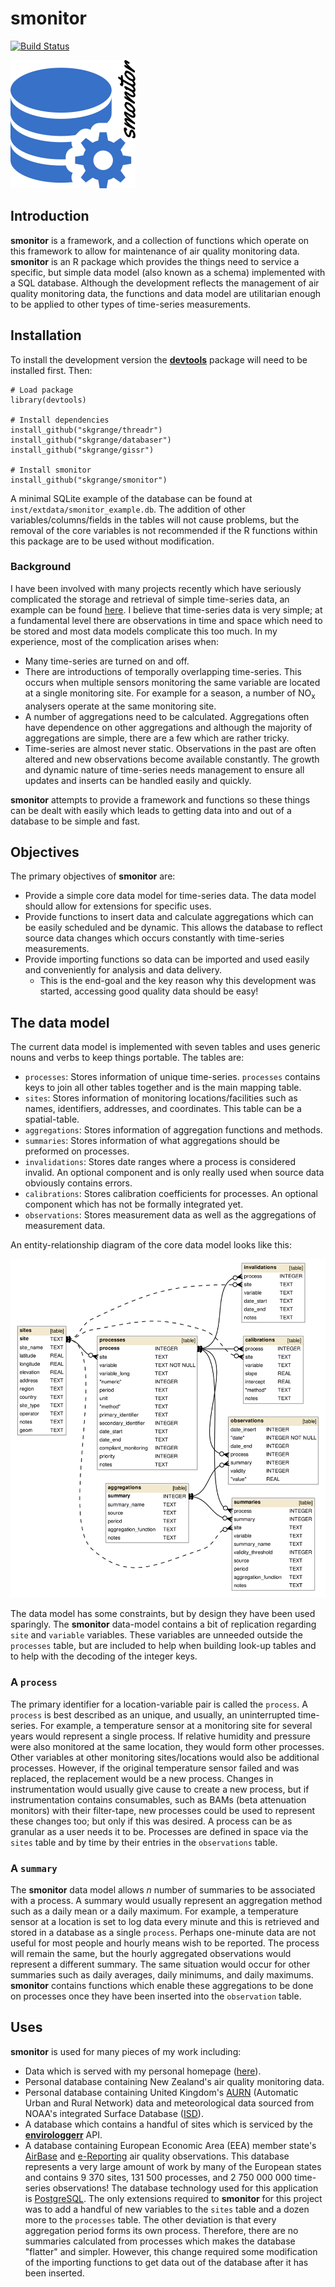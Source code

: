 # **smonitor**

[![Build Status](https://travis-ci.org/skgrange/smonitor.svg?branch=master)](https://travis-ci.org/skgrange/smonitor)

![](inst/extdata/images/icon_small.png)

## Introduction

**smonitor** is a framework, and a collection of functions which operate on this framework to allow for maintenance of air quality monitoring data. **smonitor** is an R package which provides the things need to service a specific, but simple data model (also known as a schema) implemented with a SQL database. Although the development reflects the management of air quality monitoring data, the functions and data model are utilitarian enough to be applied to other types of time-series measurements. 

## Installation

To install the development version the [**devtools**](https://github.com/hadley/devtools) package will need to be installed first. Then:

```
# Load package
library(devtools)

# Install dependencies
install_github("skgrange/threadr")
install_github("skgrange/databaser")
install_github("skgrange/gissr")

# Install smonitor
install_github("skgrange/smonitor")
```

A minimal SQLite example of the database can be found at `inst/extdata/smonitor_example.db`. The addition of other variables/columns/fields in the tables will not cause problems, but the removal of the core variables is not recommended if the R functions within this package are to be used without modification. 

### Background

I have been involved with many projects recently which have seriously complicated the storage and retrieval of simple time-series data, an example can be found [here](https://wiki.52north.org/SensorWeb/SensorObservationServiceDatabaseModel#Core_database_model). I believe that time-series data is very simple; at a fundamental level there are observations in time and space which need to be stored and most data models complicate this too much. In my experience, most of the complication arises when:

  - Many time-series are turned on and off. 
  - There are introductions of temporally overlapping time-series. This occurs when multiple sensors monitoring the same variable are located at a single monitoring site. For example for a season, a number of NO<sub>x</sub> analysers operate at the same monitoring site. 
  - A number of aggregations need to be calculated. Aggregations often have dependence on other aggregations and although the majority of aggregations are simple, there are a few which are rather tricky. 
  - Time-series are almost never static. Observations in the past are often altered and new observations become available constantly. The growth and dynamic nature of time-series needs management to ensure all updates and inserts can be handled easily and quickly. 
  
**smonitor** attempts to provide a framework and functions so these things can be dealt with easily which leads to getting data into and out of a database to be simple and fast. 

## Objectives

The primary objectives of **smonitor** are: 

  - Provide a simple core data model for time-series data. The data model should allow for extensions for specific uses. 
  - Provide functions to insert data and calculate aggregations which can be easily scheduled and be dynamic. This allows the database to reflect source data changes which occurs constantly with time-series measurements. 
  - Provide importing functions so data can be imported and used easily and conveniently for analysis and data delivery. 
    - This is the end-goal and the key reason why this development was started, accessing good quality data should be easy! 

## The data model

The current data model is implemented with seven tables and uses generic nouns and verbs to keep things portable. The tables are:

  - `processes`: Stores information of unique time-series. `processes` contains keys to join all other tables together and is the main mapping table. 
  - `sites`: Stores information of monitoring locations/facilities such as names, identifiers, addresses, and coordinates. This table can be a spatial-table. 
  - `aggregations`: Stores information of aggregation functions and methods.
  - `summaries`: Stores information of what aggregations should be preformed on processes. 
  - `invalidations`: Stores date ranges where a process is considered invalid. An optional component and is only really used when source data obviously contains errors. 
  - `calibrations`: Stores calibration coefficients for processes. An optional component which has not be formally integrated yet. 
  - `observations`: Stores measurement data as well as the aggregations of measurement data.

An entity-relationship diagram of the core data model looks like this:

![**smonitor**'s core data model](inst/extdata/smonitor_entity_relationship_diagram.png)

The data model has some constraints, but by design they have been used sparingly. The **smonitor** data-model contains a bit of replication regarding `site` and `variable` variables. These variables are unneeded outside the `processes` table, but are included to help when building look-up tables and to help with the decoding of the integer keys.

### A `process`

The primary identifier for a location-variable pair is called the `process`. A `process` is best described as an unique, and usually, an uninterrupted time-series. For example, a temperature sensor at a monitoring site for several years would represent a single process. If relative humidity and pressure were also monitored at the same location, they would form other processes. Other variables at other monitoring sites/locations would also be additional processes. However, if the original temperature sensor failed and was replaced, the replacement would be a new process. Changes in instrumentation would usually give cause to create a new process, but if instrumentation contains consumables, such as BAMs (beta attenuation monitors) with their filter-tape, new processes could be used to represent these changes too; but only if this was desired. A process can be as granular as a user needs it to be. Processes are defined in space via the `sites` table and by time by their entries in the `observations` table. 

### A `summary`

The **smonitor** data model allows *n* number of summaries to be associated with a process. A summary would usually represent an aggregation method such as a daily mean or a daily maximum. For example, a temperature sensor at a location is set to log data every minute and this is retrieved and stored in a database as a single `process`. Perhaps one-minute data are not useful for most people and hourly means wish to be reported. The process will remain the same, but the hourly aggregated observations would represent a different summary. The same situation would occur for other summaries such as daily averages, daily minimums, and daily maximums. **smonitor** contains functions which enable these aggregations to be done on processes once they have been inserted into the `observation` table. 

## Uses

**smonitor** is used for many pieces of my work including: 

  - Data which is served with my personal homepage ([here](http://skgrange.github.io/temperature_plots.html)). 
  - Personal database containing New Zealand's air quality monitoring data. 
  - Personal database containing United Kingdom's [AURN](https://uk-air.defra.gov.uk/) (Automatic Urban and Rural Network) data and meteorological data sourced from NOAA's integrated Surface Database ([ISD](https://www.ncdc.noaa.gov/isd)). 
  - A database which contains a handful of sites which is serviced by the [**envirologgerr**](https://github.com/skgrange/envirologgerr) API.
  - A database containing European Economic Area (EEA) member state's [AirBase](http://www.eea.europa.eu/data-and-maps/data/airbase-the-european-air-quality-database-8) and [e-Reporting](http://cdr.eionet.europa.eu/) air quality observations. This database represents a very large amount of work by many of the European states and contains 9 370 sites, 131 500 processes, and 2 750 000 000 time-series observations! The database technology used for this application is [PostgreSQL](https://www.postgresql.org/). The only extensions required to **smonitor** for this project was to add a handful of new variables to the `sites` table and a dozen more to the `processes` table. The other deviation is that every aggregation period forms its own process. Therefore, there are no summaries calculated from processes which makes the database "flatter" and simpler. However, this change required some modification of the importing functions to get data out of the database after it has been inserted. 
